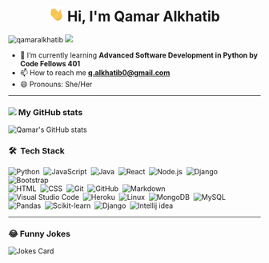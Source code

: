 
<h1 align="center"><img src="https://github.com/ABSphreak/ABSphreak/blob/master/gifs/Hi.gif?raw=true"width="30px"/> Hi, I'm Qamar Alkhatib</h1>


<p align="left"> <img src="https://komarev.com/ghpvc/?username=qamarAlkhatib&label=Profile%20views&color=CE3A3A&style=flat" alt="qamaralkhatib" /> <a href="https://www.linkedin.com/in/qamar-alkhatib-45bb321a3/"><img src="https://img.shields.io/badge/LinkedIn-0077B5?style=flat&logo=linkedin&logoColor=white"/> </a></p>

- 🌱 I’m currently learning **Advanced Software Development in Python by Code Fellows 401**
- 📫 How to reach me **q.alkhatib0@gmail.com**
- 😄 Pronouns: She/Her
<hr>

### <img src="https://media.giphy.com/media/iY8CRBdQXODJSCERIr/giphy.gif" width="30px">&nbsp;My GitHub stats
<p align="left">

![Qamar's GitHub stats](https://github-readme-stats.vercel.app/api?username=QamarAlkhatib&theme=tokyonight&show_icons=true)  

### 🛠 &nbsp;Tech Stack
![Python](https://img.shields.io/badge/-Python-05122A?style=flat&logo=python)&nbsp;
![JavaScript](https://img.shields.io/badge/-JavaScript-05122A?style=flat&logo=javascript)&nbsp;
![Java](https://img.shields.io/badge/-Java-05122A?style=flat&logo=Java&logoColor=FFA518)&nbsp;
![React](https://img.shields.io/badge/-React-05122A?style=flat&logo=react)&nbsp;
![Node.js](https://img.shields.io/badge/-Node.js-05122A?style=flat&logo=node.js)&nbsp;
![Django](https://img.shields.io/badge/-Django-05122A?style=flat&logo=django&logoColor=092E20)&nbsp;
![Bootstrap](https://img.shields.io/badge/-Bootstrap-05122A?style=flat&logo=bootstrap&logoColor=563D7C)\
![HTML](https://img.shields.io/badge/-HTML-05122A?style=flat&logo=HTML5)&nbsp;
![CSS](https://img.shields.io/badge/-CSS-05122A?style=flat&logo=CSS3&logoColor=1572B6)&nbsp;
![Git](https://img.shields.io/badge/-Git-05122A?style=flat&logo=git)&nbsp;
![GitHub](https://img.shields.io/badge/-GitHub-05122A?style=flat&logo=github)&nbsp;
![Markdown](https://img.shields.io/badge/-Markdown-05122A?style=flat&logo=markdown)\
![Visual Studio Code](https://img.shields.io/badge/-Visual%20Studio%20Code-05122A?style=flat&logo=visual-studio-code&logoColor=007ACC)&nbsp;
![Heroku](https://shields.io/badge/-Heroku-05122A?style=flat&logo=heroku&logoColor=563D7C)&nbsp;
![Linux](https://shields.io/badge/-Linux-05122A?style=flat&logo=Linux&logoColor=blue)&nbsp;
![MongoDB](https://shields.io/badge/-mongodb-05122A?style=flat&logo=mongodb&logoColor=green)&nbsp;
![MySQL](https://shields.io/badge/-MySQL-05122A?style=flat&logo=mysql&logoColor=green)&nbsp;
![Pandas](https://shields.io/badge/-Pandas-05122A?style=flat&logo=pandas&logoColor=white)&nbsp;
![Scikit-learn](https://shields.io/badge/-scikitlearn-05122A?style=flat&logo=scikit-learn&logoColor=Yellow)&nbsp;
![Django](https://shields.io/badge/-Django-05122A?style=flat&logo=Django&logoColor=green)&nbsp;
![Intellij idea](https://shields.io/badge/-Intellij-05122A?style=flat&logo=Intellijidea&logoColor=563D7C)&nbsp;
<hr>

### 😂&nbsp;Funny Jokes
![Jokes Card](https://readme-jokes.vercel.app/api?theme=tokyonight)
